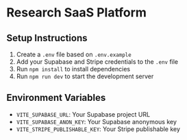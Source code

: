# Research SaaS Platform

## Setup Instructions

1. Create a `.env` file based on `.env.example`
2. Add your Supabase and Stripe credentials to the `.env` file
3. Run `npm install` to install dependencies
4. Run `npm run dev` to start the development server

## Environment Variables

- `VITE_SUPABASE_URL`: Your Supabase project URL
- `VITE_SUPABASE_ANON_KEY`: Your Supabase anonymous key
- `VITE_STRIPE_PUBLISHABLE_KEY`: Your Stripe publishable key